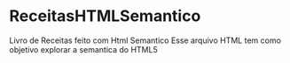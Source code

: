 # ReceitasHTMLSemantico
Livro de Receitas feito com Html Semantico
Esse arquivo HTML tem como objetivo explorar a semantica do HTML5